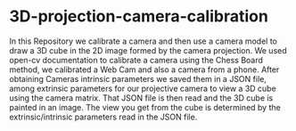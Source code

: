 # 3D-projection-camera-calibration
In this Repository we calibrate a camera and then use a camera model to draw a 3D cube in the 2D image formed by the camera projection. 
We used open-cv documentation to calibrate a camera using the Chess Board method, we calibrated a Web Cam and also a camera from a phone. After obtaining Cameras intrinsic parameters we saved them in a JSON file, among extrinsic parameters for our projective camera to view a 3D cube using the camera matrix. That JSON file is then read and the 3D cube is painted in an image. The view you get from the cube is determined by the extrinsic/intrinsic parameters read in the JSON file. 
